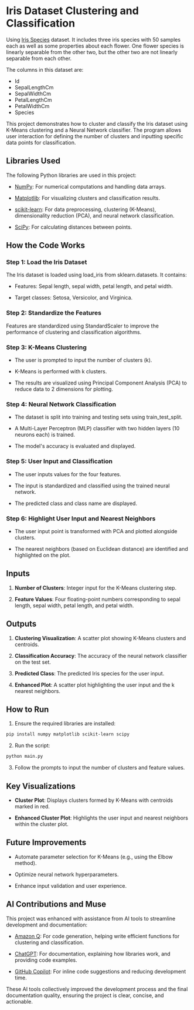 # Iris Dataset Clustering and Classification
Using [Iris Species](https://www.kaggle.com/datasets/uciml/iris) dataset. It includes three iris species with 50 samples each as well as some properties about each flower. One flower species is linearly separable from the other two, but the other two are not linearly separable from each other.

The columns in this dataset are:

  * Id
  * SepalLengthCm
  * SepalWidthCm
  * PetalLengthCm
  * PetalWidthCm
  * Species

This project demonstrates how to cluster and classify the Iris dataset using K-Means clustering and a Neural Network classifier. The program allows user interaction for defining the number of clusters and inputting specific data points for classification.

## Libraries Used

The following Python libraries are used in this project:

 * [NumPy](https://numpy.org/doc/): For numerical computations and handling data arrays.

 * [Matplotlib](https://matplotlib.org/stable/index.html): For visualizing clusters and classification results.

 * [scikit-learn](https://scikit-learn.org/stable/): For data preprocessing, clustering (K-Means), dimensionality 
 reduction (PCA), and neural network classification.

 * [SciPy](https://docs.scipy.org/doc/scipy/): For calculating distances between points.

## How the Code Works

### Step 1: Load the Iris Dataset

The Iris dataset is loaded using load_iris from sklearn.datasets. It contains:

 * Features: Sepal length, sepal width, petal length, and petal width.

 * Target classes: Setosa, Versicolor, and Virginica.

### Step 2: Standardize the Features

Features are standardized using StandardScaler to improve the performance of clustering and classification algorithms.

### Step 3: K-Means Clustering

 * The user is prompted to input the number of clusters (k).

 * K-Means is performed with k clusters.

 * The results are visualized using Principal Component Analysis (PCA) to reduce data to 2 dimensions for plotting.

### Step 4: Neural Network Classification

 * The dataset is split into training and testing sets using train_test_split.

 * A Multi-Layer Perceptron (MLP) classifier with two hidden layers (10 neurons each) is trained.

 * The model's accuracy is evaluated and displayed.

### Step 5: User Input and Classification

 * The user inputs values for the four features.

 * The input is standardized and classified using the trained neural network.

 * The predicted class and class name are displayed.

### Step 6: Highlight User Input and Nearest Neighbors

 * The user input point is transformed with PCA and plotted alongside clusters.

 * The nearest neighbors (based on Euclidean distance) are identified and highlighted on the plot.

## Inputs
 
1. **Number of Clusters**: Integer input for the K-Means clustering step.

2. **Feature Values**: Four floating-point numbers corresponding to sepal length, sepal width, petal length, and petal width.

## Outputs

1. **Clustering Visualization**: A scatter plot showing K-Means clusters and centroids.

2. **Classification Accuracy**: The accuracy of the neural network classifier on the test set.

3. **Predicted Class**: The predicted Iris species for the user input.

4. **Enhanced Plot**: A scatter plot highlighting the user input and the k nearest neighbors.

## How to Run

1. Ensure the required libraries are installed:
```bash
pip install numpy matplotlib scikit-learn scipy
```

2. Run the script:
```bash
python main.py
```
3. Follow the prompts to input the number of clusters and feature values.

## Key Visualizations

 * **Cluster Plot**: Displays clusters formed by K-Means with centroids marked in red.

 * **Enhanced Cluster Plot**: Highlights the user input and nearest neighbors within the cluster plot.

## Future Improvements

 * Automate parameter selection for K-Means (e.g., using the Elbow method).

 * Optimize neural network hyperparameters.

* Enhance input validation and user experience.

## AI Contributions and Muse

This project was enhanced with assistance from AI tools to streamline development and documentation:

 * [Amazon Q](https://aws.amazon.com/es/q/): For code generation, helping write efficient functions for clustering and classification.

 * [ChatGPT](https://chatgpt.com/): For documentation, explaining how libraries work, and providing code examples.

 * [GitHub Copilot](https://github.com/features/copilot): For inline code suggestions and reducing development time.

These AI tools collectively improved the development process and the final documentation quality, ensuring the project is clear, concise, and actionable.